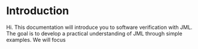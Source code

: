 # Introduction
Hi. This documentation will introduce you to software verification with JML. The goal is to develop a practical understanding of JML through simple examples. We will focus 